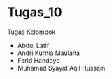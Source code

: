 # Tugas_10
Tugas Kelompok
- Abdul Latif
- Andri Kurnia Maulana
- Farid Handoyo
- Muhamad Syayid Aqil Hussain
